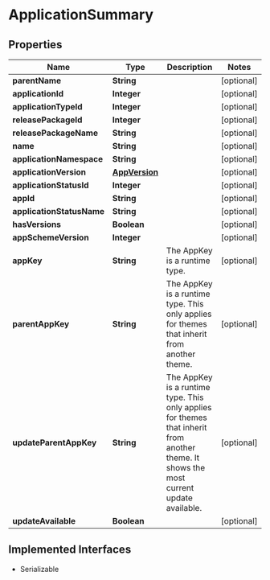

# ApplicationSummary


## Properties

| Name | Type | Description | Notes |
|------------ | ------------- | ------------- | -------------|
|**parentName** | **String** |  |  [optional] |
|**applicationId** | **Integer** |  |  [optional] |
|**applicationTypeId** | **Integer** |  |  [optional] |
|**releasePackageId** | **Integer** |  |  [optional] |
|**releasePackageName** | **String** |  |  [optional] |
|**name** | **String** |  |  [optional] |
|**applicationNamespace** | **String** |  |  [optional] |
|**applicationVersion** | [**AppVersion**](AppVersion.md) |  |  [optional] |
|**applicationStatusId** | **Integer** |  |  [optional] |
|**appId** | **String** |  |  [optional] |
|**applicationStatusName** | **String** |  |  [optional] |
|**hasVersions** | **Boolean** |  |  [optional] |
|**appSchemeVersion** | **Integer** |  |  [optional] |
|**appKey** | **String** | The AppKey is a runtime type. |  [optional] |
|**parentAppKey** | **String** | The AppKey is a runtime type.  This only applies for themes that inherit from another theme. |  [optional] |
|**updateParentAppKey** | **String** | The AppKey is a runtime type.  This only applies for themes that inherit from another theme.  It shows the most current update available. |  [optional] |
|**updateAvailable** | **Boolean** |  |  [optional] |


## Implemented Interfaces

* Serializable


